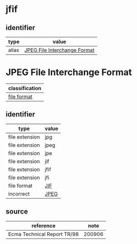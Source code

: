 # jfif

## identifier
| type              | value
| ----------------- | -----
| alias             | [JPEG File Interchange Format](#jpeg-file-interchange-format)

# JPEG File Interchange Format
| classification
| --------------
| [file format](file.md)

## identifier
| type              | value
| ----------------- | -----
| file extension    | jpg
| file extension    | jpeg
| file extension    | jpe
| file extension    | jif
| file extension    | jfif
| file extension    | jfi
| file format       | [JIF](jif.md)
| incorrect         | [JPEG](jpeg.md)

## source
| reference | note
| --------- | ----
| Ecma Technical Report TR/98 | 200906
